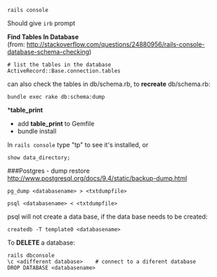 ```
rails console
```
Should give `irb` prompt

**Find Tables In Database**  
(from: http://stackoverflow.com/questions/24880956/rails-console-database-schema-checking)  
```
# list the tables in the database
ActiveRecord::Base.connection.tables
```
can also check the tables in db/schema.rb, to **recreate** db/schema.rb:
```
bundle exec rake db:schema:dump
```
***table_print**
- add **table_print** to Gemfile
- bundle install

In `rails console` type "tp" to see it's installed, or
```
show data_directory;
```

###Postgres - dump restore
http://www.postgresql.org/docs/9.4/static/backup-dump.html  
```
pg_dump <databasename> > <txtdumpfile>

psql <databasename> < <txtdumpfile>
```
psql will not create a data base, if the data base needs to be created:
```
createdb -T template0 <databasename>
```
To **DELETE** a database:
```
rails dbconsole
\c <adifferent database>    # connect to a diferent database
DROP DATABASE <databasename>
```
